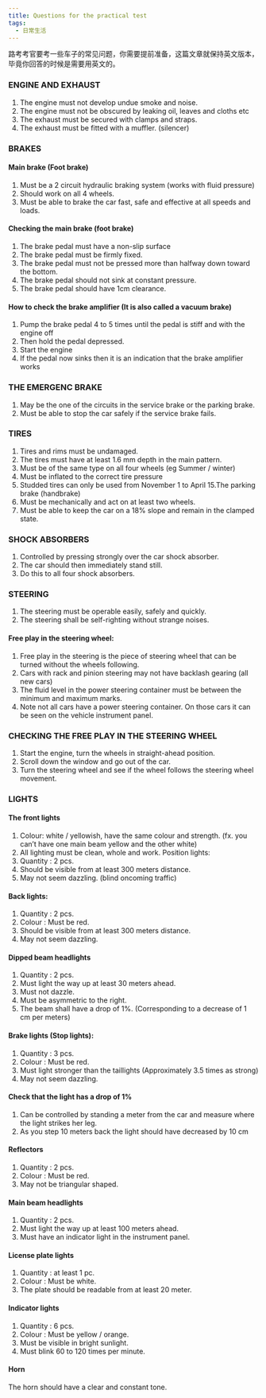 ```yaml
---
title: Questions for the practical test
tags:
  - 日常生活
---
```


路考考官要考一些车子的常见问题，你需要提前准备，这篇文章就保持英文版本，毕竟你回答的时候是需要用英文的。

### ENGINE AND EXHAUST

1. The engine must not develop undue smoke and noise.
2. The engine must not be obscured by leaking oil, leaves and cloths etc
3. The exhaust must be secured with clamps and straps.
4. The exhaust must be fitted with a muffler. (silencer)

### BRAKES

#### Main brake (Foot brake)
1. Must be a 2 circuit hydraulic braking system (works with fluid pressure)
2. Should work on all 4 wheels.
3. Must be able to brake the car fast, safe and effective at all speeds and loads. 

#### Checking the main brake (foot brake)
1. The brake pedal must have a non-slip surface
2. The brake pedal must be firmly fixed.
3. The brake pedal must not be pressed more than halfway down toward the bottom.
4. The brake pedal should not sink at constant pressure.
5. The brake pedal should have 1cm clearance.

#### How to check the brake amplifier (It is also called a vacuum brake) 
1. Pump the brake pedal 4 to 5 times until the pedal is stiff and with the engine off 
2. Then hold the pedal depressed. 
3. Start the engine 
4. If the pedal now sinks then it is an indication that the brake amplifier works

### THE EMERGENC BRAKE
1. May be the one of the circuits in the service brake or the parking brake. 
2. Must be able to stop the car safely if the service brake fails.

### TIRES
1. Tires and rims must be undamaged. 
2. The tires must have at least 1.6 mm depth in the main pattern. 
3. Must be of the same type on all four wheels (eg Summer / winter) 
4. Must be inflated to the correct tire pressure 
5. Studded tires can only be used from November 1 to April 15.The parking brake (handbrake) 
6. Must be mechanically and act on at least two wheels. 
7. Must be able to keep the car on a 18% slope and remain in the clamped state.

### SHOCK ABSORBERS 
1. Controlled by pressing strongly over the car shock absorber. 
2. The car should then immediately stand still. 
3. Do this to all four shock absorbers.

### STEERING 
1. The steering must be operable easily, safely and quickly. 
2. The steering shall be self-righting without strange noises.

#### Free play in the steering wheel: 
1. Free play in the steering is the piece of steering wheel that can be turned without the wheels following. 
2. Cars with rack and pinion steering may not have backlash gearing (all new cars) 
3. The fluid level in the power steering container must be between the minimum and maximum marks. 
4. Note not all cars have a power steering container. On those cars it can be seen on the vehicle instrument panel. 

### CHECKING THE FREE PLAY IN THE STEERING WHEEL
1. Start the engine, turn the wheels in straight-ahead position. 
2. Scroll down the window and go out of the car. 
3. Turn the steering wheel and see if the wheel follows the steering wheel movement.

### LIGHTS
#### The front lights
1. Colour: white / yellowish, have the same colour and strength. (fx. you can’t have one main beam yellow and the other white) 
2. All lighting must be clean, whole and work. Position lights: 
3. Quantity : 2 pcs. 
4. Should be visible from at least 300 meters distance. 
5. May not seem dazzling. (blind oncoming traffic)

#### Back lights: 
1. Quantity : 2 pcs. 
2. Colour : Must be red. 
3. Should be visible from at least 300 meters distance. 
4. May not seem dazzling.

#### Dipped beam headlights
1. Quantity : 2 pcs. 
2. Must light the way up at least 30 meters ahead. 
3. Must not dazzle. 
4. Must be asymmetric to the right. 
5. The beam shall have a drop of 1%. (Corresponding to a decrease of 1 cm per meters)

#### Brake lights (Stop lights): 
1. Quantity : 3 pcs. 
2. Colour : Must be red. 
3. Must light stronger than the taillights (Approximately 3.5 times as strong) 
4. May not seem dazzling.

#### Check that the light has a drop of 1% 
1. Can be controlled by standing a meter from the car and measure where the light strikes her leg. 
2. As you step 10 meters back the light should have decreased by 10 cm 

#### Reflectors
1. Quantity : 2 pcs. 
2. Colour : Must be red. 
3. May not be triangular shaped.

#### Main beam headlights
1. Quantity : 2 pcs. 
2. Must light the way up at least 100 meters ahead. 
3. Must have an indicator light in the instrument panel. 

#### License plate lights
1. Quantity : at least 1 pc. 
2. Colour : Must be white. 
3. The plate should be readable from at least 20 meter.

#### Indicator lights
1. Quantity : 6 pcs. 
2. Colour : Must be yellow / orange. 
3. Must be visible in bright sunlight. 
4. Must blink 60 to 120 times per minute.

#### Horn
The horn should have a clear and constant tone. 
